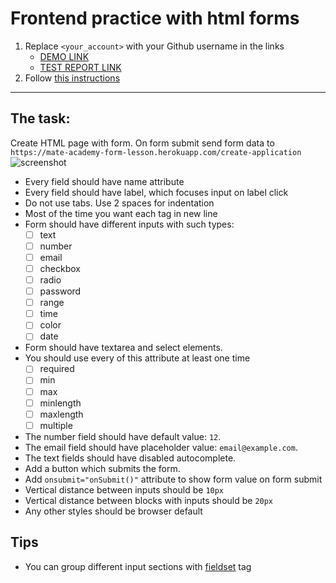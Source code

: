 # Frontend practice with html forms

1. Replace `<your_account>` with your Github username in the links
   - [DEMO LINK](https://ivan-kolesnyk.github.io/layout_html-form/) <br>
   - [TEST REPORT LINK](https://ivan-kolesnyk.github.io/layout_html-form/report/html_report/)
2. Follow [this instructions](https://mate-academy.github.io/layout_task-guideline/)

---

## The task:

Create HTML page with form. On form submit send form data to `https://mate-academy-form-lesson.herokuapp.com/create-application`
![screenshot](./references/form-example.png)

- Every field should have name attribute
- Every field should have label, which focuses input on label click
- Do not use tabs. Use 2 spaces for indentation
- Most of the time you want each tag in new line
- Form should have different inputs with such types:
  - [ ] text
  - [ ] number
  - [ ] email
  - [ ] checkbox
  - [ ] radio
  - [ ] password
  - [ ] range
  - [ ] time
  - [ ] color
  - [ ] date
- Form should have textarea and select elements.
- You should use every of this attribute at least one time
  - [ ] required
  - [ ] min
  - [ ] max
  - [ ] minlength
  - [ ] maxlength
  - [ ] multiple
- The number field should have default value: `12`.
- The email field should have placeholder value: `email@example.com`.
- The text fields should have disabled autocomplete.
- Add a button which submits the form.
- Add `onsubmit="onSubmit()"` attribute to show form value on form submit
- Vertical distance between inputs should be `10px`
- Vertical distance between blocks with inputs should be `20px`
- Any other styles should be browser default

## Tips

- You can group different input sections with [fieldset](https://developer.mozilla.org/en-US/docs/Web/HTML/Element/fieldset) tag
